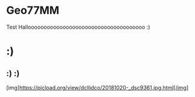 # Geo77MM

Test Hallooooooooooooooooooooooooooooooooooooo :)

# :) 
## :) :)

[img]https://picload.org/view/dcllidco/20181020-_dsc9361.jpg.html[/img]
